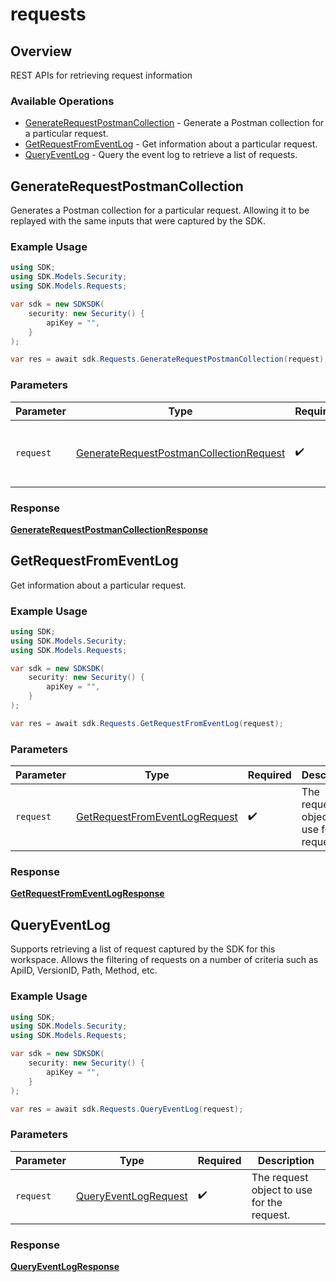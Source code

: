 # requests

## Overview

REST APIs for retrieving request information

### Available Operations

* [GenerateRequestPostmanCollection](#generaterequestpostmancollection) - Generate a Postman collection for a particular request.
* [GetRequestFromEventLog](#getrequestfromeventlog) - Get information about a particular request.
* [QueryEventLog](#queryeventlog) - Query the event log to retrieve a list of requests.

## GenerateRequestPostmanCollection

Generates a Postman collection for a particular request. 
Allowing it to be replayed with the same inputs that were captured by the SDK.

### Example Usage

```csharp
using SDK;
using SDK.Models.Security;
using SDK.Models.Requests;

var sdk = new SDKSDK(
    security: new Security() {
        apiKey = "",
    }
);

var res = await sdk.Requests.GenerateRequestPostmanCollection(request);
```

### Parameters

| Parameter                                                                                                   | Type                                                                                                        | Required                                                                                                    | Description                                                                                                 |
| ----------------------------------------------------------------------------------------------------------- | ----------------------------------------------------------------------------------------------------------- | ----------------------------------------------------------------------------------------------------------- | ----------------------------------------------------------------------------------------------------------- |
| `request`                                                                                                   | [GenerateRequestPostmanCollectionRequest](../../Models/Requests/GenerateRequestPostmanCollectionRequest.md) | :heavy_check_mark:                                                                                          | The request object to use for the request.                                                                  |


### Response

**[GenerateRequestPostmanCollectionResponse](../../Models/Requests/GenerateRequestPostmanCollectionResponse.md)**


## GetRequestFromEventLog

Get information about a particular request.

### Example Usage

```csharp
using SDK;
using SDK.Models.Security;
using SDK.Models.Requests;

var sdk = new SDKSDK(
    security: new Security() {
        apiKey = "",
    }
);

var res = await sdk.Requests.GetRequestFromEventLog(request);
```

### Parameters

| Parameter                                                                               | Type                                                                                    | Required                                                                                | Description                                                                             |
| --------------------------------------------------------------------------------------- | --------------------------------------------------------------------------------------- | --------------------------------------------------------------------------------------- | --------------------------------------------------------------------------------------- |
| `request`                                                                               | [GetRequestFromEventLogRequest](../../Models/Requests/GetRequestFromEventLogRequest.md) | :heavy_check_mark:                                                                      | The request object to use for the request.                                              |


### Response

**[GetRequestFromEventLogResponse](../../Models/Requests/GetRequestFromEventLogResponse.md)**


## QueryEventLog

Supports retrieving a list of request captured by the SDK for this workspace.
Allows the filtering of requests on a number of criteria such as ApiID, VersionID, Path, Method, etc.

### Example Usage

```csharp
using SDK;
using SDK.Models.Security;
using SDK.Models.Requests;

var sdk = new SDKSDK(
    security: new Security() {
        apiKey = "",
    }
);

var res = await sdk.Requests.QueryEventLog(request);
```

### Parameters

| Parameter                                                             | Type                                                                  | Required                                                              | Description                                                           |
| --------------------------------------------------------------------- | --------------------------------------------------------------------- | --------------------------------------------------------------------- | --------------------------------------------------------------------- |
| `request`                                                             | [QueryEventLogRequest](../../Models/Requests/QueryEventLogRequest.md) | :heavy_check_mark:                                                    | The request object to use for the request.                            |


### Response

**[QueryEventLogResponse](../../Models/Requests/QueryEventLogResponse.md)**

